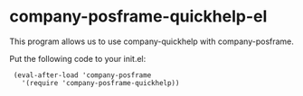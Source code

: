 # company-posframe-quickhelp-el

This program allows us to use company-quickhelp with company-posframe.

Put the following code to your init.el:

```
 (eval-after-load 'company-posframe
   '(require 'company-posframe-quickhelp))
```
